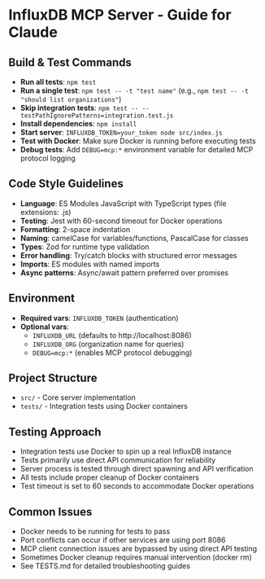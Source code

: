 # InfluxDB MCP Server - Guide for Claude

## Build & Test Commands
- **Run all tests**: `npm test`
- **Run a single test**: `npm test -- -t "test name"` (e.g., `npm test -- -t "should list organizations"`)
- **Skip integration tests**: `npm test -- --testPathIgnorePatterns=integration.test.js`
- **Install dependencies**: `npm install`
- **Start server**: `INFLUXDB_TOKEN=your_token node src/index.js`
- **Test with Docker**: Make sure Docker is running before executing tests
- **Debug tests**: Add `DEBUG=mcp:*` environment variable for detailed MCP protocol logging

## Code Style Guidelines
- **Language**: ES Modules JavaScript with TypeScript types (file extensions: .js)
- **Testing**: Jest with 60-second timeout for Docker operations
- **Formatting**: 2-space indentation
- **Naming**: camelCase for variables/functions, PascalCase for classes
- **Types**: Zod for runtime type validation
- **Error handling**: Try/catch blocks with structured error messages
- **Imports**: ES modules with named imports
- **Async patterns**: Async/await pattern preferred over promises

## Environment
- **Required vars**: `INFLUXDB_TOKEN` (authentication)
- **Optional vars**: 
  - `INFLUXDB_URL` (defaults to http://localhost:8086)
  - `INFLUXDB_ORG` (organization name for queries)
  - `DEBUG=mcp:*` (enables MCP protocol debugging)

## Project Structure
- `src/` - Core server implementation
- `tests/` - Integration tests using Docker containers

## Testing Approach
- Integration tests use Docker to spin up a real InfluxDB instance
- Tests primarily use direct API communication for reliability
- Server process is tested through direct spawning and API verification
- All tests include proper cleanup of Docker containers
- Test timeout is set to 60 seconds to accommodate Docker operations

## Common Issues
- Docker needs to be running for tests to pass
- Port conflicts can occur if other services are using port 8086
- MCP client connection issues are bypassed by using direct API testing
- Sometimes Docker cleanup requires manual intervention (docker rm)
- See TESTS.md for detailed troubleshooting guides